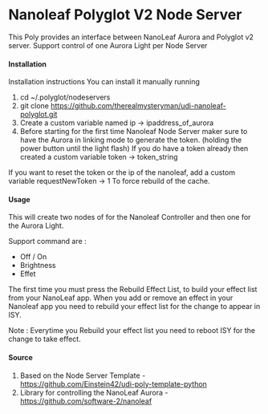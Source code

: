 # Nanoleaf Polyglot V2 Node Server

This Poly provides an interface between NanoLeaf Aurora and Polyglot v2 server. Support control of one Aurora Light per Node Server

#### Installation

Installation instructions
You can install it manually running

1. cd ~/.polyglot/nodeservers
2. git clone https://github.com/therealmysteryman/udi-nanoleaf-polyglot.git
3. Create a custom variable named ip -> ipaddress_of_aurora
4. Before starting for the first time Nanoleaf Node Server maker sure to have the Aurora in linking mode to generate the token. (holding the power button until the light flash) If you do have a token already then created a custom variable token -> token_string

If you want to reset the token or the ip of the nanoleaf, add a custom variable requestNewToken -> 1 To force rebuild of the cache.

#### Usage

This will create two nodes of for the Nanoleaf Controller and then one for the Aurora Light.

Support command are :
- Off / On 
- Brightness
- Effet

The first time you must press the Rebuild Effect List, to build your effect list from your NanoLeaf app. When you add or remove an effect in your Nanoleaf app you need to rebuild your effect list for the change to appear in ISY.

Note : Everytime you Rebuild your effect list you need to reboot ISY for the change to take effect.

#### Source

1. Based on the Node Server Template - https://github.com/Einstein42/udi-poly-template-python
2. Library for controlling the NanoLeaf Aurora -https://github.com/software-2/nanoleaf
